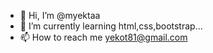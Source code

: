 - 👋 Hi, I’m @myektaa
- 🌱 I’m currently learning html,css,bootstrap...
- 📫 How to reach me yekot81@gmail.com


<!---
myektaa/myektaa is a ✨ special ✨ repository because its `README.md` (this file) appears on your GitHub profile.
You can click the Preview link to take a look at your changes.
--->
